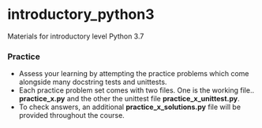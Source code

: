 # introductory_python3
Materials for introductory level Python 3.7


### Practice
- Assess your learning by attempting the practice problems which come alongside many docstring tests and unittests.
- Each practice problem set comes with two files. One is the working file.. <b>practice_x.py</b> and the other the unittest file <b>practice_x_unittest.py</b>.
- To check answers, an additional <b>practice_x_solutions.py</b> file will be provided throughout the course.
